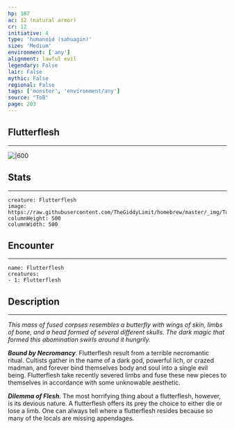 ```yaml
---
hp: 187
ac: 12 (natural armor)
cr: 12
initiative: 4
type: 'humanoid (sahuagin)'    
size: 'Medium'
environment: ['any']
alignment: lawful evil
legendary: False
lair: False
mythic: False
regional: False
tags: ['monster', 'environment/any']
source: "ToB"
page: 203
---
```


## Flutterflesh
---

![|600](https://raw.githubusercontent.com/TheGiddyLimit/homebrew/master/_img/ToB/Flutterflesh.webp)

## Stats
---

```statblock
creature: Flutterflesh
image: https://raw.githubusercontent.com/TheGiddyLimit/homebrew/master/_img/ToB/token/Flutterflesh.png
columnHeight: 500
columnWidth: 500
```

## Encounter
---

```encounter-table
name: Flutterflesh
creatures:
- 1: Flutterflesh
```

## Description
---
_This mass of fused corpses resembles a butterfly with wings of skin, limbs of bone, and a head formed of several different skulls. The dark magic that formed this abomination swirls around it hungrily._

**_Bound by Necromancy_**. Flutterflesh result from a terrible necromantic ritual. Cultists gather in the name of a dark god, powerful lich, or crazed madman, and forever bind themselves body and soul into a single evil being. Flutterflesh take recently severed limbs and fuse these new pieces to themselves in accordance with some unknowable aesthetic.

**_Dilemma of Flesh_**. The most horrifying thing about a flutterflesh, however, is its devious nature. A flutterflesh offers its prey the choice to either die or lose a limb. One can always tell where a flutterflesh resides because so many of the locals are missing appendages.






